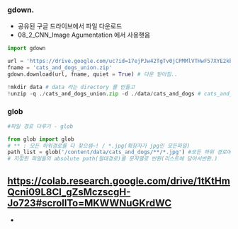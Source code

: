 ### gdown. 
- 공유된 구글 드라이브에서 파일 다운로드 
- 08_2_CNN_Image Agumentation 에서 사용햇음

```python
import gdown

url = 'https://drive.google.com/uc?id=17ejPJw42TgTv0jCPMMlVTHwF57XYE2kb'
fname = 'cats_and_dogs_union.zip'
gdown.download(url, fname, quiet = True) # 다운 받아짐..

!mkdir data # data 라는 directory 를 만들고
!unzip -q ./cats_and_dogs_union.zip -d ./data/cats_and_dogs # cats_and_dogs 라는 폴더안에 압축 풀기
```

### glob
```python
#파일 경로 다루기 - glob

from glob import glob
# ** : 모든 하위경로를 다 찾으셈~! / *.jpg(확장자가 jpg인 모든파일)
path_list = glob('/content/data/cats_and_dogs/**/*.jpg') #모든 하위 경로에서 모든 .jpg 파일의 경로를 찾아라
# 지정한 파일들의 absolute path(절대경로)를 문자열로 반환(리스트에 담아서반환.)
```

## https://colab.research.google.com/drive/1tKtHmQcni09L8CI_gZsMczscgH-Jo723#scrollTo=MKWWNuGKrdWC
- 
